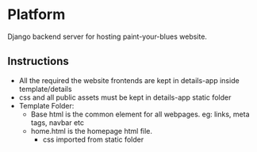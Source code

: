 # Platform
Django backend server for hosting paint-your-blues website.
## Instructions
* All the required the website frontends are kept in details-app inside template/details
* css and all public assets must be kept in details-app static folder
* Template Folder:
  * Base html is the common element for all webpages. eg: links, meta tags, navbar etc
  * home.html is the homepage html file.
    * css imported from static folder
